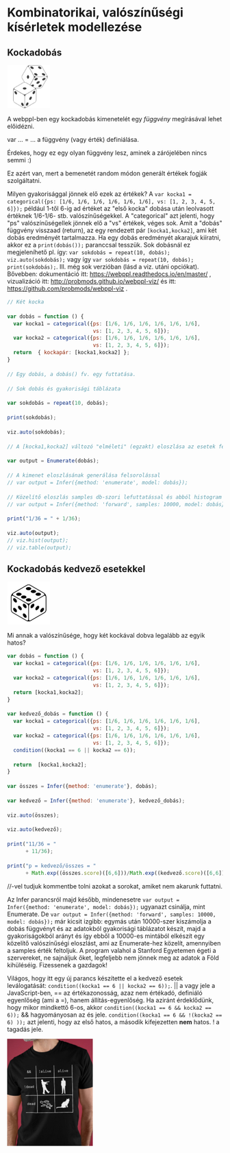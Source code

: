 # Kombinatorikai, valószínűségi kísérletek modellezése

## Kockadobás

<img src="https://github.com/mozow01/cog_compsci/blob/main/SciCamp/1200px-2-Dice-Icon.svg.png" width=100>

A webppl-ben egy kockadobás kimenetelét egy _függvény_ megírásával lehet előidézni. 

var ... = ... a függvény (vagy érték) definiálása. 

Érdekes, hogy ez egy olyan függvény lesz, aminek a zárójelében nincs semmi :) 

Ez azért van, mert a bemenetét random módon generált értékek fogják szolgáltatni. 

Milyen gyakorisággal jönnek elő ezek az értékek? A ````var kocka1 = categorical({ps: [1/6, 1/6, 1/6, 1/6, 1/6, 1/6], vs: [1, 2, 3, 4, 5, 6]});```` például 1-től 6-ig ad értéket az "első kocka" dobása után leolvasott értéknek 1/6-1/6- stb. valószínűségekkel. A "categorical" azt jelenti, hogy "ps" valószínűségellek jönnek elő a "vs" értékek, véges sok. Amit a "dobás" függvény visszaad (return), az egy rendezett pár ````[kocka1,kocka2]````, ami két dobás eredményét tartalmazza. Ha egy dobás eredményét akarajuk kiíratni, akkor ez a ````print(dobás());```` paranccsal tesszük. Sok dobásnál ez megjeleníhető pl. így: ````var sokdobás = repeat(10, dobás); viz.auto(sokdobás);```` vagy így ````var sokdobás = repeat(10, dobás); print(sokdobás);````. Ill. még sok verzióban (lásd a viz. utáni opciókat). Bővebben: dokumentáció itt: https://webppl.readthedocs.io/en/master/ , vizualizáció itt: http://probmods.github.io/webppl-viz/ és itt: https://github.com/probmods/webppl-viz .


````javascript
// Két kocka

var dobás = function () {
  var kocka1 = categorical({ps: [1/6, 1/6, 1/6, 1/6, 1/6, 1/6], 
                            vs: [1, 2, 3, 4, 5, 6]});
  var kocka2 = categorical({ps: [1/6, 1/6, 1/6, 1/6, 1/6, 1/6], 
                            vs: [1, 2, 3, 4, 5, 6]});
  return  { kockapár: [kocka1,kocka2] };
}

// Egy dobás, a dobás() fv. egy futtatása.

// Sok dobás és gyakorisági táblázata

var sokdobás = repeat(10, dobás); 

print(sokdobás);

viz.auto(sokdobás);

// A [kocka1,kocka2] változó "elméleti" (egzakt) eloszlása az esetek felsorolásával.

var output = Enumerate(dobás);

// A kimenet eloszlásának generálása felsorolással
// var output = Infer({method: 'enumerate', model: dobás});

// Közelítő eloszlás samples db-szori lefuttatással és abból histogram építésével 
// var output = Infer({method: 'forward', samples: 10000, model: dobás});

print("1/36 = " + 1/36);

viz.auto(output);
// viz.hist(output);
// viz.table(output);
````

## Kockadobás kedvező esetekkel

<img src="https://github.com/mozow01/cog_compsci/blob/main/SciCamp/2381778-200.png" width=100>

Mi annak a valószínűsége, hogy két kockával dobva legalább az egyik hatos?

````javascript
var dobás = function () {
  var kocka1 = categorical({ps: [1/6, 1/6, 1/6, 1/6, 1/6, 1/6], 
                            vs: [1, 2, 3, 4, 5, 6]});
  var kocka2 = categorical({ps: [1/6, 1/6, 1/6, 1/6, 1/6, 1/6], 
                            vs: [1, 2, 3, 4, 5, 6]});
  return [kocka1,kocka2];
}

var kedvező_dobás = function () {
  var kocka1 = categorical({ps: [1/6, 1/6, 1/6, 1/6, 1/6, 1/6], 
                            vs: [1, 2, 3, 4, 5, 6]});
  var kocka2 = categorical({ps: [1/6, 1/6, 1/6, 1/6, 1/6, 1/6], 
                            vs: [1, 2, 3, 4, 5, 6]});
  condition((kocka1 == 6 || kocka2 == 6));
  
  return  [kocka1,kocka2];
}

var összes = Infer({method: 'enumerate'}, dobás);

var kedvező = Infer({method: 'enumerate'}, kedvező_dobás);

viz.auto(összes);

viz.auto(kedvező);

print("11/36 = " 
      + 11/36);

print("p = kedvező/összes = " 
      + Math.exp((összes.score)([6,6]))/Math.exp((kedvező.score)([6,6])));
````
//-vel tudjuk kommentbe tolni azokat a sorokat, amiket nem akarunk futtatni. 

Az Infer parancsról majd később, mindenesetre ````var output = Infer({method: 'enumerate', model: dobás});```` ugyanazt csinálja, mint Enumerate. De ````var output = Infer({method: 'forward', samples: 10000, model: dobás});```` már kicsit izgibb: egymás után 10000-szer kiszámolja a dobás függvényt és az adatokból gyakorisági táblázatot készít, majd a gyakoriságokból arányt és így ebből a 10000-es mintából elkészít egy közelítő valószínűségi eloszlást, ami az Enumerate-hez közelít, amennyiben a samples érték feltoljuk. A program valahol a Stanford Egyetemen égeti a szervereket, ne sajnáljuk őket, legfeljebb nem jönnek meg az adatok a Föld kihüléséig. Fizessenek a gazdagok!

Világos, hogy itt egy új parancs készítette el a kedvező esetek leválogatását: ````condition((kocka1 == 6 || kocka2 == 6));````. || a vagy jele a JavaScript-ben, == az értékazonosság, azaz nem értékadó, definiáló egyenlőség (ami a =), hanem állítás-egyenlőség. Ha aziránt érdeklődünk, hogy mikor mindkettő 6-os, akkor ````condition((kocka1 == 6 && kocka2 == 6));```` && hagyományosan az és jele. ````condition((kocka1 == 6 && !(kocka2 == 6) ));```` azt jelenti, hogy az első hatos, a második kifejezetten **nem** hatos. ! a tagadás jele.

<img src="https://github.com/mozow01/cog_compsci/blob/main/SciCamp/277680373_341339591289591_2928453617509407729_n.jpg" width=200>

